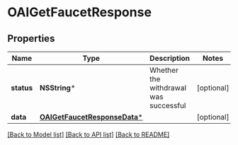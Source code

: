 # OAIGetFaucetResponse

## Properties
Name | Type | Description | Notes
------------ | ------------- | ------------- | -------------
**status** | **NSString*** | Whether the withdrawal was successful | [optional] 
**data** | [**OAIGetFaucetResponseData***](OAIGetFaucetResponseData.md) |  | [optional] 

[[Back to Model list]](../README.md#documentation-for-models) [[Back to API list]](../README.md#documentation-for-api-endpoints) [[Back to README]](../README.md)


